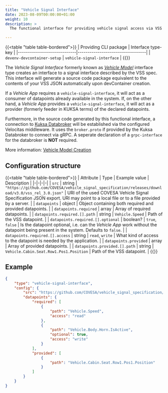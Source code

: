```yaml
---
title: "Vehicle Signal Interface"
date: 2023-08-09T00:00:00+01:00
weight: 10
description: >
  The functional interface for providing vehicle signal access via VSS specification.

---
```


{{<table "table table-bordered">}}
| Providing CLI package       | Interface type-key               |
|-----------------------------|----------------------------------|
| `devenv-devcontainer-setup` | `vehicle-signal-interface`       |
{{</table>}}

The _Vehicle Signal Interface_ formerly known as [_Vehicle Model_](/docs/concepts/development_model/#vehicle-models) interface type creates an interface to a signal interface described by the VSS spec. This interface will generate a source code package equivalent to the contents of your VSS JSON automatically upon devContainer creation.

If a _Vehicle App_ requires a `vehicle-signal-interface`, it will act as a consumer of datapoints already available in the system. If, on the other hand, a _Vehicle App_ provides a `vehicle-signal-interface`, it will act as a provider (formerly feeder in KUKSA terms) of the declared datapoints.

Furthermore, in the source code generated by this functional interface, a connection to [Kuksa Databroker](https://github.com/eclipse-kuksa/kuksa-databroker) will be established via the configured Velocitas middleware. It uses the `broker.proto` if provided by the Kuksa Databroker to connect via gRPC. A seperate declaration of a `grpc-interface` for the databroker is **NOT** required.

More information: [Vehicle Model Creation](/docs/tutorials/vehicle_model_creation/)

## Configuration structure

{{<table "table table-bordered">}}
| Attribute | Type | Example value | Description |
|-|-|-|-|
| `src` | string | `"https://github.com/COVESA/vehicle_signal_specification/releases/download/v3.0/vss_rel_3.0.json"` | URI of the used COVESA Vehicle Signal Specification JSON export. URI may point to a local file or to a file provided by a server. |
| `datapoints` | object | Object containing both required and provided datapoints. |
| `datapoints.required` | array | Array of required datapoints. |
| `datapoints.required.[].path` | string | `Vehicle.Speed` | Path of the VSS datapoint. |
| `datapoints.required.[].optional` | boolean? | `true`, `false` | Is the datapoint optional, i.e. can the _Vehicle App_ work without the datapoint being present in the system. Defaults to `false`. |
| `datapoints.required.[].access` | string | `read`, `write` | What kind of access to the datapoint is needed by the application. |
| `datapoints.provided` | array | Array of provided datapoints. |
| `datapoints.provided.[].path` | string | `Vehicle.Cabin.Seat.Row1.Pos1.Position` | Path of the VSS datapoint. |
{{</table>}}

## Example

```json
{
    "type": "vehicle-signal-interface",
    "config": {
        "src": "https://github.com/COVESA/vehicle_signal_specification/releases/download/v3.0/vss_rel_3.0.json",
        "datapoints": {
            "required": [
                {
                    "path": "Vehicle.Speed",
                    "access": "read"
                },
                {
                    "path": "Vehicle.Body.Horn.IsActive",
                    "optional": true,
                    "access": "write"
                }
            ],
            "provided": [
                {
                    "path": "Vehicle.Cabin.Seat.Row1.Pos1.Position"
                }
            ]
        }
    }
}
```
